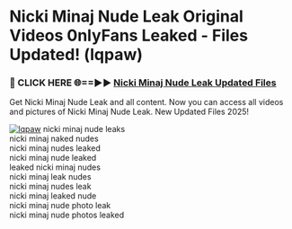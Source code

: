 # Nicki Minaj Nude Leak Original Videos 0nlyFans Leaked - Files Updated! (lqpaw)

<h3>🔴 CLICK HERE 🌐==►► <a href="https://tinyurl.com/4mcuefdz" rel="nofollow">Nicki Minaj Nude Leak Updated Files</a></h3>

Get Nicki Minaj Nude Leak and all content. Now you can access all videos and pictures of Nicki Minaj Nude Leak. New Updated Files 2025!

[![lqpaw](https://i.imgur.com/StAQSOY.gif)](https://tinyurl.com/4mcuefdz)
nicki minaj nude leaks<br>
nicki minaj naked nudes<br>
nicki minaj nudes leaked<br>
nicki minaj nude leaked<br>
leaked nicki minaj nudes<br>
nicki minaj leak nudes<br>
nicki minaj nudes leak<br>
nicki minaj leaked nude<br>
nicki minaj nude photo leak<br>
nicki minaj nude photos leaked
